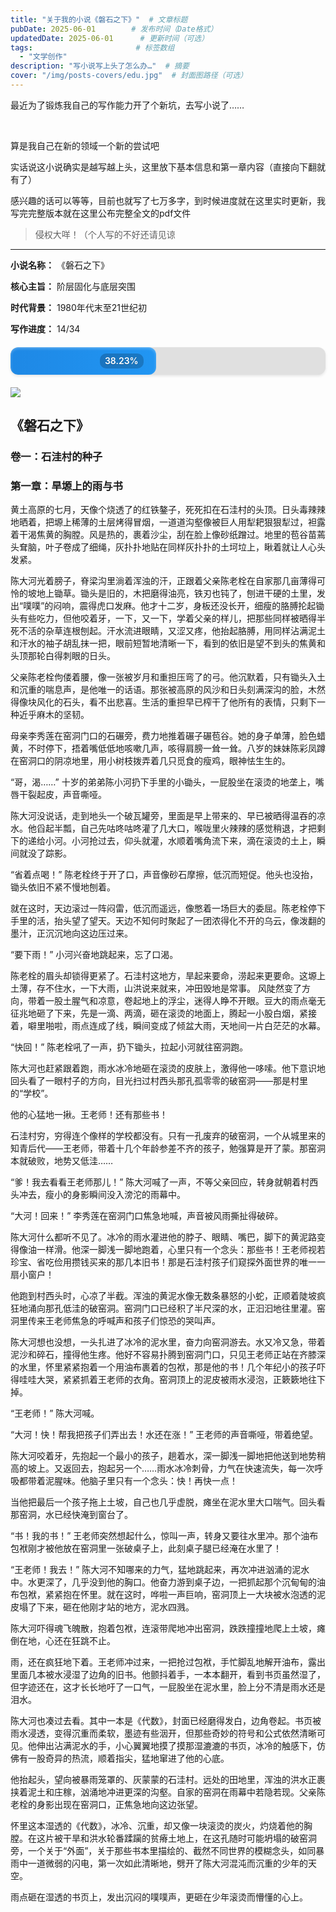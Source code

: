 ```yaml
---
title: "关于我的小说《磐石之下》"  # 文章标题
pubDate: 2025-06-01        # 发布时间（Date格式）
updatedDate: 2025-06-01      # 更新时间（可选）
tags:                       # 标签数组
  - "文学创作"
description: "写小说写上头了怎么办…"  # 摘要
cover: "/img/posts-covers/edu.jpg"  # 封面图路径（可选）
---
```



最近为了锻炼我自己的写作能力开了个新坑，去写小说了……

</br>

算是我自己在新的领域一个新的尝试吧

实话说这小说确实是越写越上头，这里放下基本信息和第一章内容（直接向下翻就有了）

感兴趣的话可以等等，目前也就写了七万多字，到时候进度就在这里实时更新，我写完完整版本就在这里公布完整全文的pdf文件

> 侵权大咩！（个人写的不好还请见谅

<style>
.progress-container {
  width: 100%;
  background-color: #e0e0e0;
  border-radius: 12px;
  overflow: hidden;
  box-shadow: 0 2px 4px rgba(0,0,0,0.1);
  margin: 20px 0;
}

.progress-bar {
  text-align: right;
  padding: 10px 20px;
  line-height: 20px;
  color: white;
  font-weight: 600;
  font-size: 14px;
  background: linear-gradient(90deg, #1e88e5, #2196F3);
  border-radius: 12px;
  transition: width 0.5s ease-in-out;
  box-shadow: inset 0 2px 4px rgba(255,255,255,0.3);
  text-shadow: 0 1px 1px rgba(0,0,0,0.2);
}

.progress-value {
  display: inline-block;
  background: rgba(0,0,0,0.2);
  padding: 2px 8px;
  border-radius: 10px;
}
</style>


 
---

 **小说名称：** 《磐石之下》

 **核心主旨：** 阶层固化与底层突围

 **时代背景：** 1980年代末至21世纪初
 
 **写作进度：** 14/34

<div class="progress-container">
  <div class="progress-bar" style="width: 38.23%">
    <span class="progress-value">38.23%</span>
  </div>
</div>

![](/img/novel/novel.png)

## 《磐石之下》

### 卷一：石洼村的种子

### 第一章：旱塬上的雨与书

黄土高原的七月，天像个烧透了的红铁鏊子，死死扣在石洼村的头顶。日头毒辣辣地晒着，把塬上稀薄的土层烤得冒烟，一道道沟壑像被巨人用犁耙狠狠犁过，袒露着干渴焦黄的胸膛。风是热的，裹着沙尘，刮在脸上像砂纸蹭过。地里的苞谷苗蔫头耷脑，叶子卷成了细绳，灰扑扑地贴在同样灰扑扑的土坷垃上，瞅着就让人心头发紧。

陈大河光着膀子，脊梁沟里淌着浑浊的汗，正跟着父亲陈老栓在自家那几亩薄得可怜的坡地上锄草。锄头是旧的，木把磨得油亮，铁刃也钝了，刨进干硬的土里，发出“噗噗”的闷响，震得虎口发麻。他才十二岁，身板还没长开，细瘦的胳膊抡起锄头有些吃力，但他咬着牙，一下，又一下，学着父亲的样儿，把那些同样被晒得半死不活的杂草连根刨起。汗水流进眼睛，又涩又疼，他抬起胳膊，用同样沾满泥土和汗水的袖子胡乱抹一把，眼前短暂地清晰一下，看到的依旧是望不到头的焦黄和头顶那轮白得刺眼的日头。

父亲陈老栓佝偻着腰，像一张被岁月和重担压弯了的弓。他沉默着，只有锄头入土和沉重的喘息声，是他唯一的话语。那张被高原的风沙和日头刻满深沟的脸，木然得像块风化的石头，看不出悲喜。生活的重担早已榨干了他所有的表情，只剩下一种近乎麻木的坚韧。

母亲李秀莲在窑洞门口的石碾旁，费力地推着碾子碾苞谷。她的身子单薄，脸色蜡黄，不时停下，捂着嘴低低地咳嗽几声，咳得肩膀一耸一耸。八岁的妹妹陈彩凤蹲在窑洞口的阴凉地里，用小树枝拨弄着几只觅食的瘦鸡，眼神怯生生的。

“哥，渴……” 十岁的弟弟陈小河扔下手里的小锄头，一屁股坐在滚烫的地垄上，嘴唇干裂起皮，声音嘶哑。

陈大河没说话，走到地头一个破瓦罐旁，里面是早上带来的、早已被晒得温吞的凉水。他舀起半瓢，自己先咕咚咕咚灌了几大口，喉咙里火辣辣的感觉稍退，才把剩下的递给小河。小河抢过去，仰头就灌，水顺着嘴角流下来，滴在滚烫的土上，瞬间就没了踪影。

“省着点喝！” 陈老栓终于开了口，声音像砂石摩擦，低沉而短促。他头也没抬，锄头依旧不紧不慢地刨着。

就在这时，天边滚过一阵闷雷，低沉而遥远，像憋着一场巨大的委屈。陈老栓停下手里的活，抬头望了望天。天边不知何时聚起了一团浓得化不开的乌云，像泼翻的墨汁，正沉沉地向这边压过来。

“要下雨！” 小河兴奋地跳起来，忘了口渴。

陈老栓的眉头却锁得更紧了。石洼村这地方，旱起来要命，涝起来更要命。这塬上土薄，存不住水，一下大雨，山洪说来就来，冲田毁地是常事。
风陡然变了方向，带着一股土腥气和凉意，卷起地上的浮尘，迷得人睁不开眼。豆大的雨点毫无征兆地砸了下来，先是一滴、两滴，砸在滚烫的地面上，腾起一小股白烟，紧接着，噼里啪啦，雨点连成了线，瞬间变成了倾盆大雨，天地间一片白茫茫的水幕。

“快回！” 陈老栓吼了一声，扔下锄头，拉起小河就往窑洞跑。

陈大河也赶紧跟着跑，雨水冰冷地砸在滚烫的皮肤上，激得他一哆嗦。他下意识地回头看了一眼村子的方向，目光扫过村西头那孔孤零零的破窑洞——那是村里的“学校”。

他的心猛地一揪。王老师！还有那些书！

石洼村穷，穷得连个像样的学校都没有。只有一孔废弃的破窑洞，一个从城里来的知青后代——王老师，带着十几个年龄参差不齐的孩子，勉强算是开了蒙。那窑洞本就破败，地势又低洼……

“爹！我去看看王老师那儿！” 陈大河喊了一声，不等父亲回应，转身就朝着村西头冲去，瘦小的身影瞬间没入滂沱的雨幕中。

“大河！回来！” 李秀莲在窑洞门口焦急地喊，声音被风雨撕扯得破碎。

陈大河什么都听不见了。冰冷的雨水灌进他的脖子、眼睛、嘴巴，脚下的黄泥路变得像油一样滑。他深一脚浅一脚地跑着，心里只有一个念头：那些书！王老师视若珍宝、省吃俭用攒钱买来的那几本旧书！那是石洼村孩子们窥探外面世界的唯一一扇小窗户！

他跑到村西头时，心凉了半截。浑浊的黄泥水像无数条暴怒的小蛇，正顺着陡坡疯狂地涌向那孔低洼的破窑洞。窑洞门口已经积了半尺深的水，正汩汩地往里灌。窑洞里传来王老师焦急的呼喊声和孩子们惊恐的哭叫声。

陈大河想也没想，一头扎进了冰冷的泥水里，奋力向窑洞游去。水又冷又急，带着泥沙和碎石，撞得他生疼。他好不容易扑腾到窑洞门口，只见王老师正站在齐膝深的水里，怀里紧紧抱着一个用油布裹着的包袱，那是他的书！几个年纪小的孩子吓得哇哇大哭，紧紧抓着王老师的衣角。窑洞顶上的泥皮被雨水浸泡，正簌簌地往下掉。

“王老师！” 陈大河喊。

“大河！快！帮我把孩子们弄出去！水还在涨！” 王老师的声音嘶哑，带着绝望。

陈大河咬着牙，先抱起一个最小的孩子，趟着水，深一脚浅一脚地把他送到地势稍高的坡上。又返回去，抱起另一个……雨水冰冷刺骨，力气在快速流失，每一次呼吸都带着泥腥味。他脑子里只有一个念头：快！再快一点！

当他把最后一个孩子拖上土坡，自己也几乎虚脱，瘫坐在泥水里大口喘气。回头看那窑洞，水已经快淹到窗台了。

“书！我的书！” 王老师突然想起什么，惊叫一声，转身又要往水里冲。那个油布包袱刚才被他放在窑洞里一张破桌子上，此刻桌子腿已经淹在水里了！

“王老师！我去！” 陈大河不知哪来的力气，猛地跳起来，再次冲进汹涌的泥水中。水更深了，几乎没到他的胸口。他奋力游到桌子边，一把抓起那个沉甸甸的油布包袱，紧紧抱在怀里。就在这时，哗啦一声巨响，窑洞顶上一大块被水泡透的泥皮塌了下来，砸在他刚才站的地方，泥水四溅。

陈大河吓得魂飞魄散，抱着包袱，连滚带爬地冲出窑洞，跌跌撞撞地爬上土坡，瘫倒在地，心还在狂跳不止。

雨，还在疯狂地下着。王老师冲过来，一把抢过包袱，手忙脚乱地解开油布，露出里面几本被水浸湿了边角的旧书。他颤抖着手，一本本翻开，看到书页虽然湿了，但字迹还在，这才长长地吁了一口气，一屁股坐在泥水里，脸上分不清是雨水还是泪水。

陈大河也凑过去看。其中一本是《代数》，封面已经磨得发白，边角卷起。书页被雨水浸透，变得沉重而柔软，墨迹有些洇开，但那些奇妙的符号和公式依然清晰可见。他伸出沾满泥水的手，小心翼翼地摸了摸那湿漉漉的书页，冰冷的触感下，仿佛有一股奇异的热流，顺着指尖，猛地窜进了他的心底。

他抬起头，望向被暴雨笼罩的、灰蒙蒙的石洼村。远处的田地里，浑浊的洪水正裹挟着泥土和庄稼，汹涌地冲进更深的沟壑。自家的窑洞在雨幕中若隐若现。父亲陈老栓的身影出现在窑洞口，正焦急地向这边张望。

怀里这本湿透的《代数》，冰冷、沉重，却又像一块滚烫的炭火，灼烧着他的胸膛。在这片被干旱和洪水轮番蹂躏的贫瘠土地上，在这孔随时可能坍塌的破窑洞旁，一个关于“外面”，关于那些书本里描绘的、截然不同世界的模糊念头，如同暴雨中一道微弱的闪电，第一次如此清晰地，劈开了陈大河混沌而沉重的少年的天空。

雨点砸在湿透的书页上，发出沉闷的噗噗声，更砸在少年滚烫而懵懂的心上。